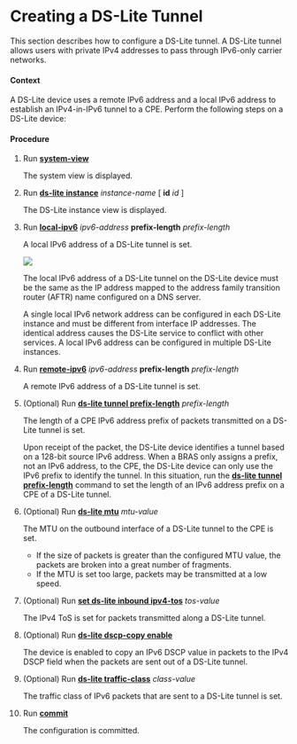 Creating a DS-Lite Tunnel
=========================

This section describes how to configure a DS-Lite tunnel. A DS-Lite tunnel allows users with private IPv4 addresses to pass through IPv6-only carrier networks.

#### Context

A DS-Lite device uses a remote IPv6 address and a local IPv6 address to establish an IPv4-in-IPv6 tunnel to a CPE. Perform the following steps on a DS-Lite device:


#### Procedure

1. Run [**system-view**](cmdqueryname=system-view)
   
   
   
   The system view is displayed.
2. Run [**ds-lite instance**](cmdqueryname=ds-lite+instance) *instance-name* [ **id** *id* ]
   
   
   
   The DS-Lite instance view is displayed.
3. Run [**local-ipv6**](cmdqueryname=local-ipv6) *ipv6-address* **prefix-length** *prefix-length*
   
   
   
   A local IPv6 address of a DS-Lite tunnel is set.
   
   
   
   ![](../../../../public_sys-resources/note_3.0-en-us.png) 
   
   The local IPv6 address of a DS-Lite tunnel on the DS-Lite device must be the same as the IP address mapped to the address family transition router (AFTR) name configured on a DNS server.
   
   A single local IPv6 network address can be configured in each DS-Lite instance and must be different from interface IP addresses. The identical address causes the DS-Lite service to conflict with other services. A local IPv6 address can be configured in multiple DS-Lite instances.
4. Run [**remote-ipv6**](cmdqueryname=remote-ipv6) *ipv6-address* **prefix-length** *prefix-length*
   
   
   
   A remote IPv6 address of a DS-Lite tunnel is set.
5. (Optional) Run [**ds-lite tunnel prefix-length**](cmdqueryname=ds-lite+tunnel+prefix-length) *prefix-length*
   
   
   
   The length of a CPE IPv6 address prefix of packets transmitted on a DS-Lite tunnel is set.
   
   
   
   Upon receipt of the packet, the DS-Lite device identifies a tunnel based on a 128-bit source IPv6 address. When a BRAS only assigns a prefix, not an IPv6 address, to the CPE, the DS-Lite device can only use the IPv6 prefix to identify the tunnel. In this situation, run the [**ds-lite tunnel prefix-length**](cmdqueryname=ds-lite+tunnel+prefix-length) command to set the length of an IPv6 address prefix on a CPE of a DS-Lite tunnel.
6. (Optional) Run [**ds-lite mtu**](cmdqueryname=ds-lite+mtu) *mtu-value*
   
   
   
   The MTU on the outbound interface of a DS-Lite tunnel to the CPE is set.
   
   
   
   * If the size of packets is greater than the configured MTU value, the packets are broken into a great number of fragments.
   * If the MTU is set too large, packets may be transmitted at a low speed.
7. (Optional) Run [**set ds-lite inbound ipv4-tos**](cmdqueryname=set+ds-lite+inbound+ipv4-tos) *tos-value*
   
   
   
   The IPv4 ToS is set for packets transmitted along a DS-Lite tunnel.
8. (Optional) Run [**ds-lite dscp-copy enable**](cmdqueryname=ds-lite+dscp-copy+enable)
   
   
   
   The device is enabled to copy an IPv6 DSCP value in packets to the IPv4 DSCP field when the packets are sent out of a DS-Lite tunnel.
9. (Optional) Run [**ds-lite traffic-class**](cmdqueryname=ds-lite+traffic-class) *class-value*
   
   
   
   The traffic class of IPv6 packets that are sent to a DS-Lite tunnel is set.
10. Run [**commit**](cmdqueryname=commit)
    
    
    
    The configuration is committed.